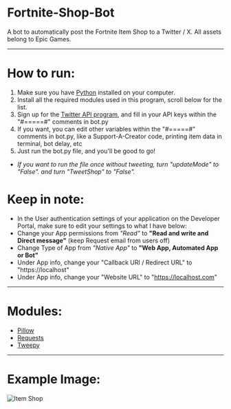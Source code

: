 # Fortnite-Shop-Bot
A bot to automatically post the Fortnite Item Shop to a Twitter / X. All assets belong to Epic Games.

--------------

# How to run:
1) Make sure you have [Python](https://www.python.org/downloads/) installed on your computer.
2) Install all the required modules used in this program, scroll below for the list.
3) Sign up for the [Twitter API program](https://developer.twitter.com/en/docs/platform-overview), and fill in your API keys within the "#=====#" comments in bot.py
4) If you want, you can edit other variables within the "#=====#" comments in bot.py, like a Support-A-Creator code, printing item data in terminal, bot delay, etc
5) Just run the bot.py file, and you'll be good to go!

* *If you want to run the file once without tweeting, turn "updateMode" to "False". and turn "TweetShop" to "False".*

# Keep in note:
*  In the User authentication settings of your application on the Developer Portal, make sure to edit your settings to what I have below:
*  Change your App permissions from *"Read"* to **"Read and write and Direct message"** (keep Request email from users off)
*  Change Type of App from *"Native App"* to **"Web App, Automated App or Bot"**
*  Under App info, change your "Callback URI / Redirect URL" to "https://localhost"
*  Under App info, change your "Website URL" to "https://localhost.com"
--------------

# Modules:
- [Pillow](https://pillow.readthedocs.io/en/stable/)
- [Requests](https://docs.python-requests.org/en/latest/)
- [Tweepy](https://www.tweepy.org/)

--------------

# Example Image:
![Item Shop](https://pbs.twimg.com/media/GE-gTvBXUAAJnuJ?format=jpg&name=4096x4096)
